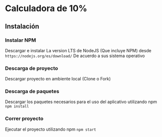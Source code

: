 # Calculadora de 10%
## Instalación

### Instalar NPM
Descargar e instalar La version LTS de NodeJS (Que incluye NPM) desde
`https://nodejs.org/es/download/`
De acuerdo a sus sistema operativo

### Descarga de proyecto
Descargar proyecto en ambiente local (Clone o Fork)

### Descarga de paquetes
Descargar los paquetes necesarios para el uso del aplicativo utilizando npm
`npm install`

### Correr proyecto
Ejecutar el proyecto utilizando npm
`npm start`
